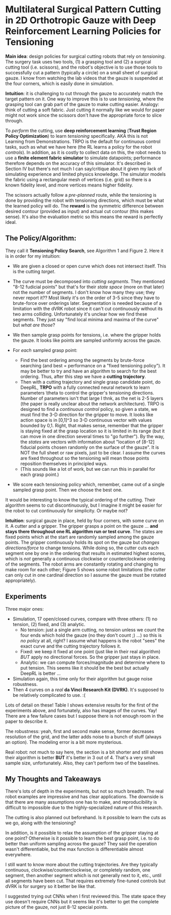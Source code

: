 # Multilateral Surgical Pattern Cutting in 2D Orthotropic Gauze with Deep Reinforcement Learning Policies for Tensioning

**Main idea**: design policies for surgical cutting robots that rely on
*tensioning*. The surgery task uses two tools, (1) a grasping tool and (2) a
surgical cutting tool (i.e. scissors), and the robot's objective is to use those
tools to successfully cut a pattern (typically a circle) on a small sheet of
surgical gauze. I know from watching the lab videos that the gauze is suspended
at the four corners, which is easily done in simulation.

**Intuition**: it is challenging to cut through the gauze to accurately match
the target pattern on it. One way to improve this is to use *tensioning*, where
the grasping tool can grab part of the gauze to make cutting easier. Analogy:
think of cutting a soft fabric. Just cutting it normally like we would for paper
might not work since the scissors don't have the appropriate force to slice
through.

To *perform* the cutting, use **deep reinforcement learning** (**Trust Region
Policy Optimization**) to learn *tensioning* specifically. AKA this is not
Learning from Demonstrations. TRPO is the default for continuous control tasks,
such as what we have here (the RL learns a policy for the robot *controls*). In
addition, as it is costly to collect data on this, the robot needs to use a
**finite element fabric simulator** to simulate datapoints; performance
therefore depends on the accuracy of this simulator. It's described in Section
IV but there's not much I can say/critique about it given my lack of simulating
experience and limited physics knowledge. The simulator models the fabric using
a rectangular mesh of vertices (i.e. grid) so there is a known fidelity level,
and more vertices means higher fidelity.

The scissors actually follow a *pre-planned* route, while the tensioning is done
by providing the robot with tensioning directions, which must be what the
learned policy will do. The **reward** is the symmetric difference between
desired contour (provided as input) and actual cut contour (this makes sense).
It's also the evaluation metric so this means the reward is perfectly ideal.


## The Policy/Algorithm:

They call it **Tensioning Policy Search**, see Algorithm 1 and Figure 2. Here it
is in order for my intuition:

- We are given a closed or open curve which does not intersect itself. This is
  the cutting *target*.

- The curve must be decomposed into *cutting segments*. They mentioned "8-12
  fudicial points" but that's for their *state space* (more on that later) not
  the number of segments. I don't know how many they use; they never report it??
  Most likely it's on the order of 3-5 since they have to brute-force over
  orderings later. Segmentation is needed because of a limitation with the dVRK
  robot since it can't cut continuously without its two arms colliding.
  Unfortunately it's unclear how we find these segments. They just say "find
  local minima and maxima of the curve" but *what are those*?

- We then sample grasp points for tensions, i.e. where the gripper holds the
  gauze. It looks like points are sampled uniformly across the gauze.

- For *each* sampled grasp point:
  - Find the best ordering among the segments by brute-force searching (and best
    = performance on a "fixed tensioning policy"). It may be better to try and
    have an algorithm to search for the best ordering. Thus, after this step we
    have a **cutting trajectory**.
  - Then with a cutting trajectory and single grasp candidate point, do DeepRL,
    **TRPO** with a fully connected neural network to learn parameters \theta to
    control the gripper's tensioning directions. Number of parameters isn't that
    large I thnk, as the net is 2-5 layers (the paper is really unclear about
    the network architecture). TRPO is designed to find a *continuous control*
    policy, so given a state, we must find the 3-D direction for the gripper to
    move. It looks like action space is in [0,1]^3 so 3-D continuous vector with
    values bounded by 0,1. Right, that makes sense, remember that the gripper is
    staying fixed at the grasp location so it is limited in its range (but it
    can move in one direction several times to "go further"). By the way, the
    *states* are vectors with information about "location of [8-12] fiducial
    points chosen randomly on the surface of the gauze". It is NOT the full
    sheet or raw pixels, just to be clear. I assume the curves are fixed
    throughout so the tensioning will mean those points reposition themselves in
    principled ways.
  - (This sounds like a lot of work, but we can run this in parallel for each
    grasp point.)
- We score each tensioning policy which, remember, came out of a single sampled
  grasp point. Then we choose the best one.

It would be interesting to know the typical ordering of the cutting. Their
algorithm seems to cut discontinuously, but I imagine it might be easier for the
robot to cut continuously for simplicity. Or maybe not?

**Intuition**: surgical gauze in place, held by four corners, with some curve on
it. A cutter and a gripper. The gripper grasps a point on the gauze ... **and
stays there throughout one RL algorithm run or test curve**. The states are
fixed points which at the start are randomly sampled among the gauze points. The
gripper continuously holds its spot on the gauze but *changes directions/force*
to change tensions. While doing so, the cutter cuts each segment one by one in
the ordering that results in estimated highest scores, which is *not* generally
a continuous clockwise or counterclockwise ordering of the segments. The robot
arms are constantly rotating and changing to make room for each other; Figure 5
shows some robot limitations (the cutter can only cut in one cardinal direction
so I assume the gauze must be rotated appropriately).


## Experiments

Three major ones:

- Simulation, 17 open/closed curves, compare with three others: (1) no tension,
  (2) fixed, and (3) analytic.
  - No tension: just a single arm cutting, no tension unless we count the four
    ends which hold the gauze (no they don't count ;) ...) so this is *no
    policy* at all, right? I assume what happens is the robot "sees" the exact
    curve and the cutting trajectory follows it.
  - Fixed: we keep it fixed at one point (just like in their real algorithm)
    *BUT* apply no directional forces. So the gripper just stays in place.
  - Analytic: we can compute forces/magnitude and determine where to put
    tension. This seems like it should be the best but actually DeepRL is better
    ...
- Simulation again, this time only for their algorithm but gauge noise
  robustness.
- Then 4 curves on a *real* **da Vinci Research Kit (DVRK)**. It's supposed to
  be relatively complicated to use. :(

Lots of detail on these! Table I shows extensive results for the first of the
experiments above, and fortunately, also has images of the curves. Yay! There
are a few failure cases but I suppose there is not enough room in the paper to
describe it.

The robustness: yeah, first and second make sense, former decreases resolution
of the grid, and the latter adds noise to a bunch of stuff (always an option).
The modeling error is a bit more mysterious.

Real robot: not much to say here, the section is a bit shorter and still shows
their algorithm is better **BUT** it's better in 3 out of 4. That's a very small
sample size, unfortunately. Also, they can't perform two of the baselines.


## My Thoughts and Takeaways

There's lots of depth in the experiments, but not so much breadth. The real
robot examples are impressive and has clear applications. The downside is that
there are many assumptions one has to make, and reproducibility is difficult to
impossible due to the highly-specialized nature of this research.

The cutting is also planned out beforehand. Is it possible to learn the cuts as
we go, along with the tensioning?

In addition, is it possible to relax the assumption of the gripper staying at
one point? Otherwise is it possible to learn the best grasp point, i.e. to do
better than uniform sampling across the gauze? They said the operation wasn't
differentiable, but the max function is differentiable almost everywhere.

I still want to know more about the cutting trajectories. Are they typically
continuous, clockwise/counterclockwise, or completely random, one segment, then
another segment which is not generally next to it, etc., until all segments have
been cut. That requires extremely fine-tuned controls but dVRK is for surgery so
it better be like that.

I suggested trying out CNNs when I first reviewed this. The state space they use
doesn't require CNNs but it seems like it's better to get the complete picture
of the gauze, not just 8-12 special points.
